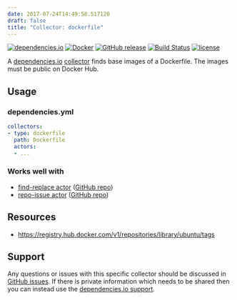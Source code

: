 ```yaml
---
date: 2017-07-24T14:49:58.517120
draft: false
title: "Collector: dockerfile"
---
```



[![dependencies.io](https://img.shields.io/badge/dependencies.io-collector-3DA4E9.svg)](https://www.dependencies.io/docs/collectors/)
[![Docker](https://img.shields.io/badge/dockerhub-collector--dockerfile-22B8EB.svg)](https://hub.docker.com/r/dependencies/collector-dockerfile/)
[![GitHub release](https://img.shields.io/github/release/dependencies-io/collector-dockerfile.svg)](https://github.com/dependencies-io/collector-dockerfile/releases)
[![Build Status](https://travis-ci.org/dependencies-io/collector-dockerfile.svg?branch=master)](https://travis-ci.org/dependencies-io/collector-dockerfile)
[![license](https://img.shields.io/github/license/dependencies-io/collector-dockerfile.svg)](https://github.com/dependencies-io/collector-dockerfile/blob/master/LICENSE)

A [dependencies.io](https://www.dependencies.io)
[collector](https://www.dependencies.io/docs/collectors/)
finds base images of a Dockerfile. The images must be public on Docker Hub.

## Usage

### dependencies.yml

```yaml
collectors:
- type: dockerfile
  path: Dockerfile
  actors:
  - ...
```

### Works well with

- [find-replace actor](https://www.dependencies.io/docs/actors/find-replace/) ([GitHub repo](https://github.com/dependencies-io/actor-find-replace/))
- [repo-issue actor](https://www.dependencies.io/docs/actors/repo-issue/) ([GitHub repo](https://github.com/dependencies-io/actor-repo-issue/))


## Resources

- https://registry.hub.docker.com/v1/repositories/library/ubuntu/tags

## Support

Any questions or issues with this specific collector should be discussed in [GitHub
issues](https://github.com/dependencies-io/collector-dockerfile/issues). If there is
private information which needs to be shared then you can instead use the
[dependencies.io support](https://app.dependencies.io/support).
